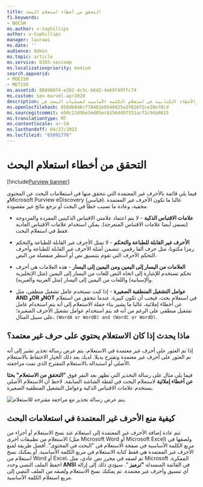 ```yaml
---
title: التحقق من أخطاء استعلام البحث
f1.keywords:
- NOCSH
ms.author: v-tophillips
author: v-tophillips
manager: laurawi
ms.date: ''
audience: Admin
ms.topic: article
ms.service: O365-seccomp
ms.localizationpriority: medium
search.appverid:
- MOE150
- MET150
ms.assetid: 88898874-e262-4c5c-b6d2-4e697497fc74
ms.custom: seo-marvel-apr2020
description: تعرف على كيفية اكتشاف الأخطاء والأخطاء الكتابية في استعلام الكلمة الأساسية لعمليات البحث في eDiscovery قبل تشغيل البحث.
ms.openlocfilehash: 858db046cf78482e8540425a3f826f2ce28e78cd
ms.sourcegitcommit: e50c13d9be3ed05ecb156d497551acf2c9da9015
ms.translationtype: MT
ms.contentlocale: ar-SA
ms.lasthandoff: 04/27/2022
ms.locfileid: "65091776"
---
```

# <a name="check-your-search-query-for-errors"></a>التحقق من أخطاء استعلام البحث

[!include[Purview banner](../includes/purview-rebrand-banner.md)]
  
فيما يلي قائمة بالأحرف غير المعتمدة التي نتحقق منها في استعلامات البحث عن المحتوى وMicrosoft Purview eDiscovery (قياسي). غالبا ما تكون الأحرف غير المعتمدة مخفية، وعادة ما تسبب خطأ في البحث أو ترجع نتائج غير مقصودة.
  
- **علامات الاقتباس الذكية** - لا يتم اعتماد علامتي الاقتباس الذكيتين المفردة والمزدوجة (تسمى أيضا علامات الاقتباس المتعرجة). يمكن استخدام علامات الاقتباس العادية فقط في استعلام البحث. 

- **الأحرف غير القابلة للطباعة والتحكم** - لا تمثل الأحرف غير القابلة للطباعة والتحكم رمزا مكتوبا، مثل حرف ألفا رقمي. تتضمن أمثلة الأحرف غير القابلة للطباعة وأحرف التحكم الأحرف التي تقوم بتنسيق نص أو أسطر منفصلة من النص. 

- **العلامات من اليسار إلى اليمين ومن اليمين إلى اليسار** - هذه العلامات هي أحرف تحكم تستخدم للإشارة إلى اتجاه النص للغات من اليسار إلى اليمين (مثل الإنجليزية والإسبانية) واللغات من اليمين إلى اليسار (مثل العربية والعبرية).

- **عوامل التشغيل المنطقية الصغيرة** - إذا كنت تستخدم عامل تشغيل منطقي، مثل **AND** **وOR** **وNOT** في استعلام بحث، فيجب أن تكون كبيرة. عندما نتحقق من استعلام عن أخطاء إملائية، غالبا ما يشير بناء جملة الاستعلام إلى أنه يتم استخدام عامل تشغيل منطقي على الرغم من أنه قد يتم استخدام عوامل تشغيل الأحرف الصغيرة؛ على سبيل المثال،  `(WordA or WordB) and (WordC or WordD)`.

## <a name="what-happens-if-a-query-has-an-unsupported-character"></a>ماذا يحدث إذا كان الاستعلام يحتوي على حرف غير معتمد؟

إذا تم العثور على أحرف غير معتمدة في الاستعلام، يتم عرض رسالة تحذير تشير إلى أنه تم العثور على أحرف غير معتمدة وتقترح بديلا. لديك بعد ذلك الخيار الاحتفاظ بالاستعلام الأصلي أو استبداله بالاستعلام المقترح الذي تمت مراجعته.

فيما يلي مثال على رسالة التحذير التي تظهر بعد النقر فوق **"التحقق من الاستعلام" بحثا عن أخطاء إملائية** لاستعلام البحث في لقطة الشاشة السابقة. لاحظ أن الاستعلام الأصلي يستخدم علامات الاقتباس الذكية وعوامل التشغيل المنطقية الصغيرة.
  
![يتم عرض رسالة تحذير مع مراجعة مقترحة للاستعلام.](../media/23214b30-8e52-412c-bd80-63fb1b3ed52d.png)
  
## <a name="how-to-prevent-unsupported-characters-in-your-search-queries"></a>كيفية منع الأحرف غير المعتمدة في استعلامات البحث

تتم عادة إضافة الأحرف غير المعتمدة إلى استعلام عند نسخ الاستعلام أو أجزاء من الاستعلام من تطبيقات أخرى (مثل Microsoft Word أو Microsoft Excel) ولصقها في مربع الكلمة الأساسية في صفحة الاستعلام في "البحث في المحتوى". أفضل طريقة لمنع الأحرف غير المعتمدة هي فقط كتابة الاستعلام في مربع الكلمة الأساسية. أو يمكنك نسخ استعلام من Word أو Excel، ثم لصقه في محرر نص عادي، مثل Microsoft المفكرة. احفظ الملف النصي وحدد **ANSI** في القائمة المنسدلة **"ترميز** ". سيؤدي ذلك إلى إزالة أي تنسيق وأحرف غير معتمدة. ثم يمكنك نسخ الاستعلام ولصقه من الملف النصي إلى مربع استعلام الكلمة الأساسية.
